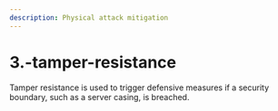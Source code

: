 ```yaml
---
description: Physical attack mitigation
---
```


# 3.-tamper-resistance

Tamper resistance is used to trigger defensive measures if a security boundary, such as a server casing, is breached.

